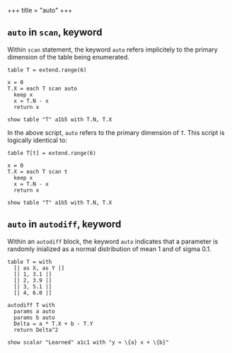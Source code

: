 +++
title = "auto"
+++

## `auto` in `scan`, keyword

Within `scan` statement, the keyword `auto` refers implicitely to the primary dimension of the table being enumerated.

```envision
table T = extend.range(6)

x = 0
T.X = each T scan auto
  keep x
  x = T.N - x
  return x

show table "T" a1b5 with T.N, T.X
```

In the above script, `auto` refers to the primary dimension of `T`. This script is logically identical to:

```envision
table T[t] = extend.range(6)

x = 0
T.X = each T scan t
  keep x
  x = T.N - x
  return x

show table "T" a1b5 with T.N, T.X
```

## `auto` in `autodiff`, keyword

Within an `autodiff` block, the keyword `auto` indicates that a parameter is randomly inialized as a normal distribution of mean 1 and of sigma 0.1.

```envision
table T = with
  [| as X, as Y |]
  [| 1, 3.1 |]
  [| 2, 3.9 |]
  [| 3, 5.1 |]
  [| 4, 6.0 |]
 
autodiff T with
  params a auto
  params b auto
  Delta = a * T.X + b - T.Y
  return Delta^2
 
show scalar "Learned" a1c1 with "y ≈ \{a} x + \{b}"
```
